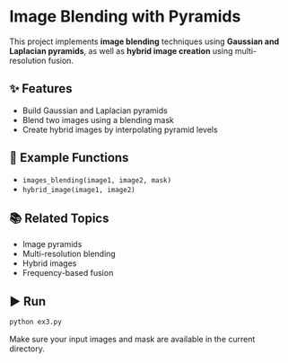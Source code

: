 # Image Blending with Pyramids

This project implements **image blending** techniques using **Gaussian and Laplacian pyramids**, as well as **hybrid image creation** using multi-resolution fusion.

## ✨ Features

- Build Gaussian and Laplacian pyramids
- Blend two images using a blending mask
- Create hybrid images by interpolating pyramid levels

## 🧪 Example Functions

- `images_blending(image1, image2, mask)`
- `hybrid_image(image1, image2)`

## 📚 Related Topics

- Image pyramids
- Multi-resolution blending
- Hybrid images
- Frequency-based fusion

## ▶️ Run

```bash
python ex3.py
```

Make sure your input images and mask are available in the current directory.
